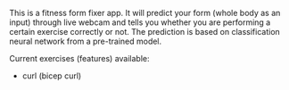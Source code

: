 This is a fitness form fixer app. It will predict your form (whole body as an input) through live webcam and tells you whether you are performing a certain exercise correctly or not. The prediction is based on classification neural network from a pre-trained model.

Current exercises (features) available:
- curl (bicep curl)